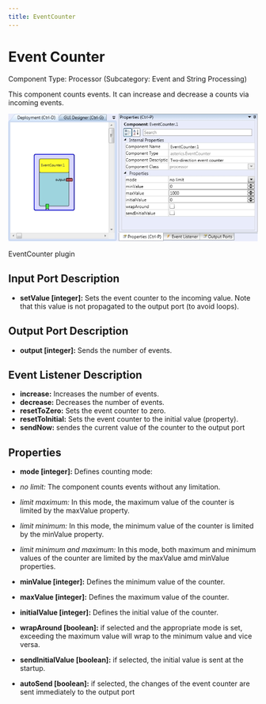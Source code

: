 ```yaml
---
title: EventCounter
---
```


# Event Counter

Component Type: Processor (Subcategory: Event and String Processing)

This component counts events. It can increase and decrease a counts via incoming events.

![Screenshot: EventCounter plugin](./img/eventcounter.jpg "Screenshot: EventCounter plugin")

EventCounter plugin

## Input Port Description

*   **setValue \[integer\]:** Sets the event counter to the incoming value. Note that this value is not propagated to the output port (to avoid loops).

## Output Port Description

*   **output \[integer\]:** Sends the number of events.

## Event Listener Description

*   **increase:** Increases the number of events.
*   **decrease:** Decreases the number of events.
*   **resetToZero:** Sets the event counter to zero.
*   **resetToInitial:** Sets the event counter to the initial value (property).
*   **sendNow:** sendes the current value of the counter to the output port

## Properties

*   **mode \[integer\]:** Defines counting mode:

*   _no limit:_ The component counts events without any limitation.
*   _limit maximum:_ In this mode, the maximum value of the counter is limited by the maxValue property.
*   _limit minimum:_ In this mode, the minimum value of the counter is limited by the minValue property.
*   _limit minimum and maximum:_ In this mode, both maximum and minimum values of the counter are limited by the maxValue amd minValue properties.

*   **minValue \[integer\]:** Defines the minimum value of the counter.
*   **maxValue \[integer\]:** Defines the maximum value of the counter.
*   **initialValue \[integer\]:** Defines the initial value of the counter.
*   **wrapAround \[boolean\]:** if selected and the appropriate mode is set, exceeding the maximum value will wrap to the minimum value and vice versa.
*   **sendInitialValue \[boolean\]:** if selected, the initial value is sent at the startup.
*   **autoSend \[boolean\]:** if selected, the changes of the event counter are sent immediately to the output port